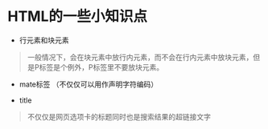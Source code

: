 # HTML的一些小知识点

- 行元素和块元素
> 一般情况下，会在块元素中放行内元素，而不会在行内元素中放块元素，但是P标签是个例外，P标签里不要放块元素。

- mate标签 （不仅仅可以用作声明字符编码）
<mata name="keywords" content="关键字名称,关键字名称……"><!--有利于SEO。-->
<mate name="describe" content="描述网站文字"><!--在搜索结果显示网站时旁边的描述性文字-->
<mate http-equiv="refresh" content="秒数,url=网址"><!--在经过设定秒数后跳转到url的网址，叫做重定向-->

- title 
> 不仅仅是网页选项卡的标题同时也是搜索结果的超链接文字
